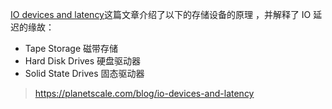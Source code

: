 [IO devices and latency]( https://planetscale.com/blog/io-devices-and-latency )这篇文章介绍了以下的存储设备的原理 ，并解释了 IO 延迟的缘故：
- Tape Storage 磁带存储
- Hard Disk Drives 硬盘驱动器
- Solid State Drives 固态驱动器

>  https://planetscale.com/blog/io-devices-and-latency